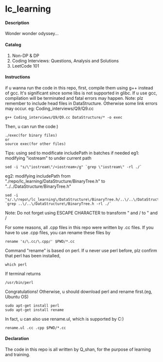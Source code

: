 # lc_learning

#### Description
Wonder wonder odyssey...

#### Catalog
1.  Non-DP & DP
2.  Coding Interviews: Questions, Analysis and Solutions
3.  LeetCode 101

#### Instructions
if u wanna run the code in this repo, first, compile them using g++ instead of gcc. It's significant since some libs is not supported in glibc. If u use gcc, compilation will be terminated and fatal errors may happen.
Note: plz remember to include head files in DataStructure. Otherwise some link errors may occur. 
eg: Coding_interviews/Q9/Q9.cc

```
g++ Coding_interviews/Q9/Q9.cc DataStructure/* -o exec
```
Then, u can run the code:)

```
./exec(for binary files)
or
source exec(for other files)
```

Tips: using sed to modificate includePath in batches if needed
eg1: modifying "iostream" to <iostream> under current path

```
sed -i "s/\"iostream\"/<iostream>/g" `grep \"iostream\" -rl ./`
```
eg2: modifying includePath from "./repo/lc_learning/DataStructure/BinaryTree.h" to "../../DataStructure/BinaryTree.h"

```
sed -i "s/.\/repo\/lc_learning\/DataStructure\/BinaryTree.h/..\/..\/DataStructure\/BinaryTree.h/g" `grep ..\/..\/DataStructure\/BinaryTree.h -rl ./`
```
Note: Do not forget using ESCAPE CHARACTER to transform " and / to \" and \/

For some reasons, all .cpp files in this repo were written by .cc files. If you have to use .cpp files, you can rename these files by

```
rename 's/\.cc/\.cpp/' $PWD/*.cc
```
Command "rename" is based on perl. If u never use perl before, plz confirm that perl has been installed,

```
which perl
```
If terminal returns

```
/usr/bin/perl
```
Congratulations! Otherwise, u should download perl and rename first.(eg, Ubuntu OS)

```
sudo apt-get install perl
sudo apt-get install rename
```
In fact, u can also use rename.ul, which is supported by C:)

```
rename.ul .cc .cpp $PWD/*.cc 
```

####  Declaration
The code in this repo is all written by Q_shan, for the purpose of learning and training.
